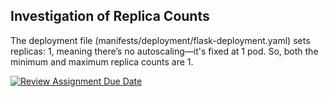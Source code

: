 ## Investigation of Replica Counts
The deployment file (manifests/deployment/flask-deployment.yaml) sets replicas: 1, meaning there’s no autoscaling—it's fixed at 1 pod. So, both the minimum and maximum replica counts are 1.


[![Review Assignment Due Date](https://classroom.github.com/assets/deadline-readme-button-22041afd0340ce965d47ae6ef1cefeee28c7c493a6346c4f15d667ab976d596c.svg)](https://classroom.github.com/a/97WR5HaV)


